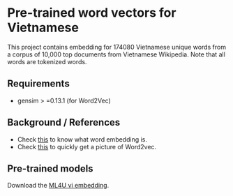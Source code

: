 # Pre-trained word vectors for Vietnamese

This project contains embedding for 174080 Vietnamese unique words from a corpus of 10,000 top documents from Vietnamese Wikipedia. Note that all words are tokenized words.

## Requirements
* gensim > =0.13.1 (for Word2Vec)
<!--* fastText (for [fasttext](https://github.com/facebookresearch/fastText))-->
	
## Background / References
* Check [this](https://en.wikipedia.org/wiki/Word_embedding) to know what word embedding is.
* Check [this](https://en.wikipedia.org/wiki/Word2vec) to quickly get a picture of Word2vec.
<!--* Check [this](https://github.com/facebookresearch/fastText) to install fastText.-->

## Pre-trained models
Download the [ML4U vi embedding](https://drive.google.com/open?id=1-2c3QWQ8XzSABjsYzMVUdNEE0fOspYcg).
